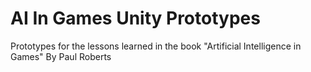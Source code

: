 # AI In Games Unity Prototypes
 Prototypes for the lessons learned in the book "Artificial Intelligence in Games" By Paul Roberts
